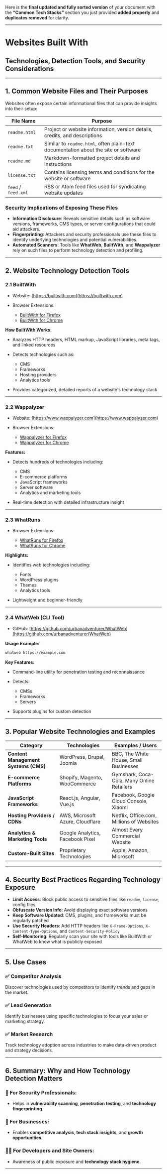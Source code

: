Here is the **final updated and fully sorted version** of your document with the **“Common Tech Stacks”** section you just provided **added properly** and **duplicates removed** for clarity.

---

# Websites Built With

## Technologies, Detection Tools, and Security Considerations

---

## 1. Common Website Files and Their Purposes

Websites often expose certain informational files that can provide insights into their setup:

| File Name           | Purpose                                                                             |
| ------------------- | ----------------------------------------------------------------------------------- |
| `readme.html`       | Project or website information, version details, credits, and descriptions          |
| `readme.txt`        | Similar to `readme.html`, often plain-text documentation about the site or software |
| `readme.md`         | Markdown-formatted project details and instructions                                 |
| `license.txt`       | Contains licensing terms and conditions for the website or software                 |
| `feed` / `feed.xml` | RSS or Atom feed files used for syndicating website updates                         |

### Security Implications of Exposing These Files

* **Information Disclosure**: Reveals sensitive details such as software versions, frameworks, CMS types, or server configurations that could aid attackers.
* **Fingerprinting**: Attackers and security professionals use these files to identify underlying technologies and potential vulnerabilities.
* **Automated Scanners**: Tools like **WhatWeb**, **BuiltWith**, and **Wappalyzer** rely on such files to perform technology detection and profiling.

---

## 2. Website Technology Detection Tools

### 2.1 BuiltWith

* Website: [https://builtwith.com](https://builtwith.com)
* Browser Extensions:

  * [BuiltWith for Firefox](https://addons.mozilla.org/en-US/firefox/addon/builtwith/)
  * [BuiltWith for Chrome](https://chrome.google.com/webstore/detail/builtwith-technology-profi/nieblofcncapcplmihnnebcnlammbfmd)

**How BuiltWith Works:**

* Analyzes HTTP headers, HTML markup, JavaScript libraries, meta tags, and linked resources
* Detects technologies such as:

  * CMS
  * Frameworks
  * Hosting providers
  * Analytics tools
* Provides categorized, detailed reports of a website's technology stack

---

### 2.2 Wappalyzer

* Website: [https://www.wappalyzer.com](https://www.wappalyzer.com)
* Browser Extensions:

  * [Wappalyzer for Firefox](https://addons.mozilla.org/en-US/firefox/addon/wappalyzer/)
  * [Wappalyzer for Chrome](https://chrome.google.com/webstore/detail/wappalyzer-technology-pro/gppongmhjkpfnbhagpmjfkannfbllamg)

**Features:**

* Detects hundreds of technologies including:

  * CMS
  * E-commerce platforms
  * JavaScript frameworks
  * Server software
  * Analytics and marketing tools
* Real-time detection with detailed infrastructure insight

---

### 2.3 WhatRuns

* Browser Extensions:

  * [WhatRuns for Firefox](https://addons.mozilla.org/en-US/firefox/addon/whatruns/)
  * [WhatRuns for Chrome](https://chrome.google.com/webstore/detail/whatruns/cmkdbmfndkfgebldhnkbfhlneefdaaip)

**Highlights:**

* Identifies web technologies including:

  * Fonts
  * WordPress plugins
  * Themes
  * Analytics tools
* Lightweight and beginner-friendly

---

### 2.4 WhatWeb (CLI Tool)

* GitHub: [https://github.com/urbanadventurer/WhatWeb](https://github.com/urbanadventurer/WhatWeb)

**Usage Example:**

```bash
whatweb https://example.com
```

**Key Features:**

* Command-line utility for penetration testing and reconnaissance
* Detects:

  * CMSs
  * Frameworks
  * Servers
* Supports plugins for custom detection

---


## 3. Popular Website Technologies and Examples

| **Category**                         | **Technologies**                 | **Examples / Users**                       |
| ------------------------------------ | -------------------------------- | ------------------------------------------ |
| **Content Management Systems (CMS)** | WordPress, Drupal, Joomla        | BBC, The White House, Small Businesses     |
| **E-commerce Platforms**             | Shopify, Magento, WooCommerce    | Gymshark, Coca-Cola, Many Online Retailers |
| **JavaScript Frameworks**            | React.js, Angular, Vue.js        | Facebook, Google Cloud Console, Xiaomi     |
| **Hosting Providers / CDNs**         | AWS, Microsoft Azure, Cloudflare | Netflix, Office.com, Millions of Websites  |
| **Analytics & Marketing Tools**      | Google Analytics, Facebook Pixel | Almost Every Commercial Website            |
| **Custom-Built Sites**               | Proprietary Technologies         | Apple, Amazon, Microsoft                   |



---
## 4. Security Best Practices Regarding Technology Exposure

* **Limit Access**: Block public access to sensitive files like `readme`, `license`, config files
* **Obfuscate Version Info**: Avoid displaying exact software versions
* **Keep Software Updated**: CMS, plugins, and frameworks must be regularly patched
* **Use Security Headers**: Add HTTP headers like `X-Frame-Options`, `X-Content-Type-Options`, and `Content-Security-Policy`
* **Self-Monitoring**: Regularly scan your site with tools like BuiltWith or WhatWeb to know what is publicly exposed

---

## 5. Use Cases

### ✅ Competitor Analysis

Discover technologies used by competitors to identify trends and gaps in the market.

### ✅ Lead Generation

Identify businesses using specific technologies to focus your sales or marketing strategy.

### ✅ Market Research

Track technology adoption across industries to make data-driven product and strategy decisions.

---

## 6. Summary: Why and How Technology Detection Matters

### 🔐 For Security Professionals:

* Helps in **vulnerability scanning**, **penetration testing**, and **technology fingerprinting**.

### 🧠 For Businesses:

* Enables **competitive analysis**, **tech stack insights**, and **growth opportunities**.

### 👨‍💻 For Developers and Site Owners:

* Awareness of public exposure and **technology stack hygiene**.

---

